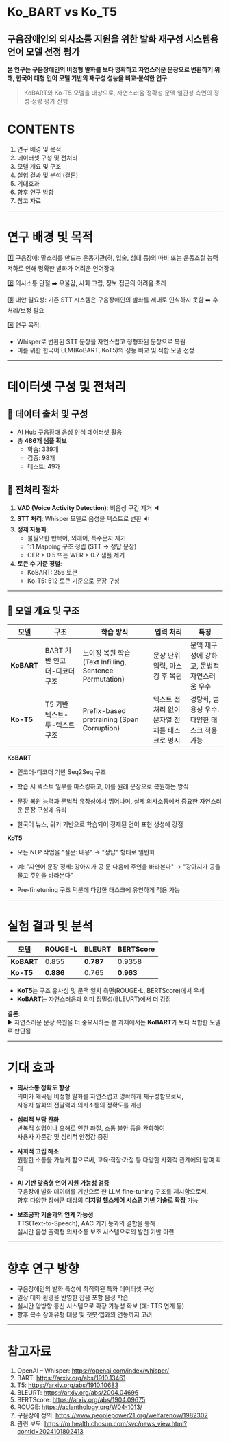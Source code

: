 # Ko_BART vs Ko_T5
## 구음장애인의 의사소통 지원을 위한 발화 재구성 시스템용 언어 모델 선정 평가

**본 연구는 구음장애인의 비정형 발화를 보다 명확하고 자연스러운 문장으로 변환하기 위해, 한국어 대형 언어 모델 기반의 재구성 성능을 비교·분석한 연구**

> KoBART와 Ko-T5 모델을 대상으로, 자연스러움·정확성·문맥 일관성 측면의 정성·정량 평가 진행

# CONTENTS

1. 연구 배경 및 목적
2. 데이터셋 구성 및 전처리 
3. 모델 개요 및 구조 
4. 실험 결과 및 분석 (결론)
5. 기대효과
6. 향후 연구 방향
7. 참고 자료 

---

# 연구 배경 및 목적

1️⃣ 구음장애: 말소리를 만드는 운동기관(혀, 입술, 성대 등)의 마비 또는 운동조절 능력 저하로 인해 명확한 발화가 어려운 언어장애

2️⃣ 의사소통 단절 :arrow_right: 우울감, 사회 고립, 정보 접근의 어려움 초래

3️⃣ 대안 필요성: 기존 STT 시스템은 구음장애인의 발화를 제대로 인식하지 못함 :arrow_right: 후처리/보정 필요

4️⃣ 연구 목적:
  - Whisper로 변환된 STT 문장을 자연스럽고 정형화된 문장으로 복원
  - 이를 위한 한국어 LLM(KoBART, KoT5)의 성능 비교 및 적합 모델 선정

---

# 데이터셋 구성 및 전처리

## 🔹 데이터 출처 및 구성

- AI Hub 구음장애 음성 인식 데이터셋 활용
- 총 **486개 샘플 확보**
  - 학습: 339개
  - 검증: 98개
  - 테스트: 49개

##  :abcd: 전처리 절차
 
1. **VAD (Voice Activity Detection)**: 비음성 구간 제거 :speaker:
2. **STT 처리**: Whisper 모델로 음성을 텍스트로 변환 :sound:
3. **정제 자동화**:
   - 불필요한 반복어, 외래어, 특수문자 제거
   - 1:1 Mapping 구조 정립 (STT → 정답 문장)
   - CER > 0.5 또는 WER > 0.7 샘플 제거
4. **토큰 수 기준 정렬**:
   - KoBART: 256 토큰
   - Ko-T5: 512 토큰 기준으로 문장 구성

---

## 🤖 모델 개요 및 구조

| 모델         | 구조                 | 학습 방식                                            | 입력 처리                      | 특징                         |
| ---------- | ------------------ | ------------------------------------------------ | -------------------------- | -------------------------- |
| **KoBART** | BART 기반 인코더-디코더 구조 | 노이징 복원 학습 (Text Infilling, Sentence Permutation) | 문장 단위 입력, 마스킹 후 복원         | 문맥 재구성에 강하고, 문법적 자연스러움 우수  |
| **Ko-T5**  | T5 기반 텍스트-투-텍스트 구조 | Prefix-based pretraining (Span Corruption)       | 텍스트 전처리 없이 문자열 전체를 태스크로 명시 | 경량화, 범용성 우수. 다양한 태스크 적용 가능 |

**KoBART**
- 인코더-디코더 기반 Seq2Seq 구조

- 학습 시 텍스트 일부를 마스킹하고, 이를 원래 문장으로 복원하는 방식

- 문장 복원 능력과 문법적 유창성에서 뛰어나며, 실제 의사소통에서 중요한 자연스러운 문장 구성에 유리

- 한국어 뉴스, 위키 기반으로 학습되어 정제된 언어 표현 생성에 강점


**KoT5**

- 모든 NLP 작업을 "질문: 내용" → "정답" 형태로 일반화

- 예: "자연어 문장 정제: 강아지가 공 문 다음에 주인을 바라본다" → "강아지가 공을 물고 주인을 바라본다"

- Pre-finetuning 구조 덕분에 다양한 태스크에 유연하게 적용 가능

---

# 실험 결과 및 분석

| 모델 | ROUGE-L | BLEURT | BERTScore |
|------|---------|--------|-----------|
| **KoBART** | 0.855 | **0.787** | 0.9358 |
| **Ko-T5**   | **0.886** | 0.765 | **0.963** |

- **KoT5**는 구조 유사성 및 문맥 일치 측면(ROUGE-L, BERTScore)에서 우세
- **KoBART**는 자연스러움과 의미 정밀성(BLEURT)에서 더 강점

**결론**:  
:arrow_forward: 자연스러운 문장 복원을 더 중요시하는 본 과제에서는 **KoBART**가 보다 적합한 모델로 판단됨

---

# 기대 효과

- **의사소통 정확도 향상**  
  의미가 왜곡된 비정형 발화를 자연스럽고 명확하게 재구성함으로써,  
  사용자 발화의 전달력과 의사소통의 정확도를 개선

-  **심리적 부담 완화**  
  반복적 설명이나 오해로 인한 좌절, 소통 불안 등을 완화하여  
  사용자 자존감 및 심리적 안정감 증진

-  **사회적 고립 해소**  
  원활한 소통을 가능케 함으로써, 교육·직장·가정 등 다양한 사회적 관계에의 참여 확대

-  **AI 기반 맞춤형 언어 지원 가능성 검증**  
  구음장애 발화 데이터를 기반으로 한 LLM fine-tuning 구조를 제시함으로써,  
  향후 다양한 장애군 대상의 **디지털 헬스케어 시스템 기반 기술로 확장** 가능

-  **보조공학 기술과의 연계 가능성**  
  TTS(Text-to-Speech), AAC 기기 등과의 결합을 통해  
  실시간 음성 출력형 의사소통 보조 시스템으로의 발전 기반 마련

---

# 향후 연구 방향

- 구음장애인의 발화 특성에 최적화된 특화 데이터셋 구성
- 일상 대화 환경을 반영한 잡음 포함 음성 학습
- 실시간 양방향 통신 시스템으로 확장 가능성 확보 (예: TTS 연계 등)
- 향후 복수 장애유형 대응 및 챗봇·앱과의 연동까지 고려

---

# 참고자료

1. OpenAI – Whisper: https://openai.com/index/whisper/  
2. BART: https://arxiv.org/abs/1910.13461  
3. T5: https://arxiv.org/abs/1910.10683  
4. BLEURT: https://arxiv.org/abs/2004.04696  
5. BERTScore: https://arxiv.org/abs/1904.09675  
6. ROUGE: https://aclanthology.org/W04-1013/  
7. 구음장애 정의: https://www.peoplepower21.org/welfarenow/1982302  
8. 관련 보도: https://m.health.chosun.com/svc/news_view.html?contid=2024101802413  



